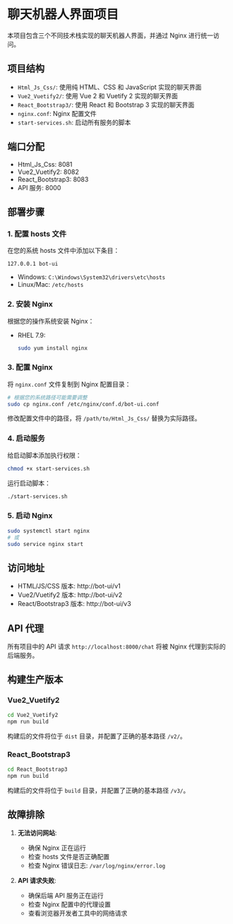 # 聊天机器人界面项目

本项目包含三个不同技术栈实现的聊天机器人界面，并通过 Nginx 进行统一访问。

## 项目结构

- `Html_Js_Css/`: 使用纯 HTML、CSS 和 JavaScript 实现的聊天界面
- `Vue2_Vuetify2/`: 使用 Vue 2 和 Vuetify 2 实现的聊天界面
- `React_Bootstrap3/`: 使用 React 和 Bootstrap 3 实现的聊天界面
- `nginx.conf`: Nginx 配置文件
- `start-services.sh`: 启动所有服务的脚本

## 端口分配

- Html_Js_Css: 8081
- Vue2_Vuetify2: 8082
- React_Bootstrap3: 8083
- API 服务: 8000

## 部署步骤

### 1. 配置 hosts 文件

在您的系统 hosts 文件中添加以下条目：

```
127.0.0.1 bot-ui
```

- Windows: `C:\Windows\System32\drivers\etc\hosts`
- Linux/Mac: `/etc/hosts`

### 2. 安装 Nginx

根据您的操作系统安装 Nginx：

- RHEL 7.9:
  ```bash
  sudo yum install nginx
  ```

### 3. 配置 Nginx

将 `nginx.conf` 文件复制到 Nginx 配置目录：

```bash
# 根据您的系统路径可能需要调整
sudo cp nginx.conf /etc/nginx/conf.d/bot-ui.conf
```

修改配置文件中的路径，将 `/path/to/Html_Js_Css/` 替换为实际路径。

### 4. 启动服务

给启动脚本添加执行权限：

```bash
chmod +x start-services.sh
```

运行启动脚本：

```bash
./start-services.sh
```

### 5. 启动 Nginx

```bash
sudo systemctl start nginx
# 或
sudo service nginx start
```

## 访问地址

- HTML/JS/CSS 版本: http://bot-ui/v1
- Vue2/Vuetify2 版本: http://bot-ui/v2
- React/Bootstrap3 版本: http://bot-ui/v3

## API 代理

所有项目中的 API 请求 `http://localhost:8000/chat` 将被 Nginx 代理到实际的后端服务。

## 构建生产版本

### Vue2_Vuetify2

```bash
cd Vue2_Vuetify2
npm run build
```

构建后的文件将位于 `dist` 目录，并配置了正确的基本路径 `/v2/`。

### React_Bootstrap3

```bash
cd React_Bootstrap3
npm run build
```

构建后的文件将位于 `build` 目录，并配置了正确的基本路径 `/v3/`。

## 故障排除

1. **无法访问网站**:
   - 确保 Nginx 正在运行
   - 检查 hosts 文件是否正确配置
   - 检查 Nginx 错误日志: `/var/log/nginx/error.log`

2. **API 请求失败**:
   - 确保后端 API 服务正在运行
   - 检查 Nginx 配置中的代理设置
   - 查看浏览器开发者工具中的网络请求 